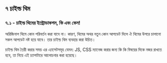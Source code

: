 ## ৭ চাইল্ড থিম

### ৭.১ - চাইল্ড থিমের ইন্ট্রোডাকশন, কি এবং কেন!

অরিজিনাল থিমে কোন পরিবর্তন করা যাবে না। কারণ, থিমের অথর নতুন কোন আপডেট দিলে ঐ থিমের উপরে চালানো সকল আপডেট নষ্ট হয়ে যাবে। তার চাইল্ড থিম ব্যবহার করা উচিত।

চাইল্ড থিম তৈরী করার সময় এর এ্যাসেটসমূহ যেমন: JS, CSS ম্যানেজ করার জন্য কি কি বিষয়ের দিকে নজর রাখতে হবে, তা নিয়ে এই চ্যাপাটারে আলোচনার করা হয়েছে।
